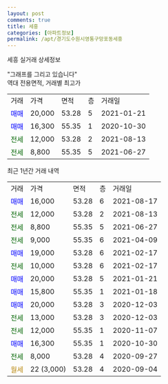 ```yaml
---
layout: post
comments: true
title: 세흥
categories: [아파트정보]
permalink: /apt/경기도수원시영통구망포동세흥
---
```


세흥 실거래 상세정보

<script type="text/javascript">
  google.charts.load('current', {'packages':['line', 'corechart']});
  google.charts.setOnLoadCallback(drawChart);

  function drawChart() {
    var data = new google.visualization.DataTable();
    data.addColumn('date', '거래일');
    data.addColumn('number', "매매");
    data.addColumn('number', "전세");
    data.addColumn('number', "전매");

    data.addRows([[new Date(Date.parse("2021-08-17")), 16000, null, null], [new Date(Date.parse("2021-08-13")), null, 12000, null], [new Date(Date.parse("2021-06-27")), null, 8800, null], [new Date(Date.parse("2021-04-09")), null, 9000, null], [new Date(Date.parse("2021-02-17")), 19000, null, null], [new Date(Date.parse("2021-02-17")), null, 10000, null], [new Date(Date.parse("2021-01-21")), 20000, null, null], [new Date(Date.parse("2021-01-18")), 15800, null, null], [new Date(Date.parse("2020-12-03")), 20000, null, null], [new Date(Date.parse("2020-12-03")), null, 13000, null], [new Date(Date.parse("2020-11-07")), null, 12000, null], [new Date(Date.parse("2020-10-30")), 16300, null, null], [new Date(Date.parse("2020-09-27")), null, 8000, null], [new Date(Date.parse("2020-09-04")), null, null, null]]);

    var options = {
      hAxis: {
        format: 'yyyy/MM/dd'
      },    
      lineWidth: 0,
      pointsVisible: true,    
      title: '최근 1년간 유형별 실거래가 분포',
      legend: { position: 'bottom' }
    };

    var formatter = new google.visualization.NumberFormat({pattern:'###,###'} );
    formatter.format(data, 1);
    formatter.format(data, 2);
    
    setTimeout(function() {
        var chart = new google.visualization.LineChart(document.getElementById('columnchart_material'));
        chart.draw(data, (options));
        document.getElementById('loading').style.display = 'none';
    }, 1000);
  }
</script>


<div id="loading" style="z-index:20; display: block; margin-left: 0px">"그래프를 그리고 있습니다"</div>
<div id="columnchart_material" style="width: 95%; margin-left: 0px; display: block"></div>
<!-- contents start -->
역대 전용면적, 거래별 최고가
<table class="sortable">
    <tr>
      <td>거래</td>
      <td>가격</td>
      <td>면적</td>
      <td>층</td>
      <td>거래일</td>
    </tr>
        <tr>
          <td><a style="color: blue">매매</a></td>
          <td>20,000</td>
          <td>53.28</td>
          <td>5</td>
          <td>2021-01-21</td>
        </tr>            <tr>
          <td><a style="color: blue">매매</a></td>
          <td>16,300</td>
          <td>55.35</td>
          <td>1</td>
          <td>2020-10-30</td>
        </tr>        
        <tr>
              <td><a style="color: darkgreen">전세</a></td>
              <td>12,000</td>
              <td>53.28</td>
              <td>2</td>
              <td>2021-08-13</td>
            </tr>            <tr>
              <td><a style="color: darkgreen">전세</a></td>
              <td>8,800</td>
              <td>55.35</td>
              <td>5</td>
              <td>2021-06-27</td>
            </tr>        
    
</table>

최근 1년간 거래 내역

<table class="sortable">
    <tr>
      <td>거래</td>
      <td>가격</td>
      <td>면적</td>
      <td>층</td>
      <td>거래일</td>
    </tr>
    <tr>
      <td><a style="color: blue">매매</a></td>
      <td>16,000</td>
      <td>53.28</td>
      <td>6</td>
      <td>2021-08-17</td>
    </tr>          <tr>
      <td><a style="color: darkgreen">전세</a></td>
      <td>12,000</td>
      <td>53.28</td>
      <td>2</td>
      <td>2021-08-13</td>
    </tr>          <tr>
      <td><a style="color: darkgreen">전세</a></td>
      <td>8,800</td>
      <td>55.35</td>
      <td>5</td>
      <td>2021-06-27</td>
    </tr>          <tr>
      <td><a style="color: darkgreen">전세</a></td>
      <td>9,000</td>
      <td>55.35</td>
      <td>6</td>
      <td>2021-04-09</td>
    </tr>          <tr>
      <td><a style="color: blue">매매</a></td>
      <td>19,000</td>
      <td>53.28</td>
      <td>6</td>
      <td>2021-02-17</td>
    </tr>          <tr>
      <td><a style="color: darkgreen">전세</a></td>
      <td>10,000</td>
      <td>53.28</td>
      <td>6</td>
      <td>2021-02-17</td>
    </tr>          <tr>
      <td><a style="color: blue">매매</a></td>
      <td>20,000</td>
      <td>53.28</td>
      <td>5</td>
      <td>2021-01-21</td>
    </tr>          <tr>
      <td><a style="color: blue">매매</a></td>
      <td>15,800</td>
      <td>55.35</td>
      <td>1</td>
      <td>2021-01-18</td>
    </tr>          <tr>
      <td><a style="color: blue">매매</a></td>
      <td>20,000</td>
      <td>53.28</td>
      <td>3</td>
      <td>2020-12-03</td>
    </tr>          <tr>
      <td><a style="color: darkgreen">전세</a></td>
      <td>13,000</td>
      <td>53.28</td>
      <td>3</td>
      <td>2020-12-03</td>
    </tr>          <tr>
      <td><a style="color: darkgreen">전세</a></td>
      <td>12,000</td>
      <td>55.35</td>
      <td>1</td>
      <td>2020-11-07</td>
    </tr>          <tr>
      <td><a style="color: blue">매매</a></td>
      <td>16,300</td>
      <td>55.35</td>
      <td>1</td>
      <td>2020-10-30</td>
    </tr>          <tr>
      <td><a style="color: darkgreen">전세</a></td>
      <td>8,000</td>
      <td>53.28</td>
      <td>4</td>
      <td>2020-09-27</td>
    </tr>          <tr>
      <td><a style="color: darkgoldenrod">월세</a></td>
      <td>22 (3,000)</td>
      <td>53.28</td>
      <td>4</td>
      <td>2020-09-04</td>
    </tr>      </table>
<!-- contents end -->    

